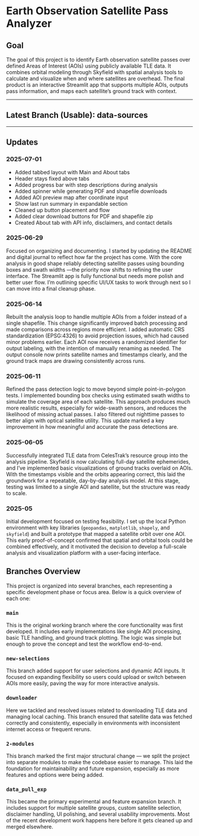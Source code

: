 # Earth Observation Satellite Pass Analyzer

## Goal  
The goal of this project is to identify Earth observation satellite passes over defined Areas of Interest (AOIs) using publicly available TLE data. It combines orbital modeling through Skyfield with spatial analysis tools to calculate and visualize when and where satellites are overhead. The final product is an interactive Streamlit app that supports multiple AOIs, outputs pass information, and maps each satellite’s ground track with context.

---

## Latest Branch (Usable): data-sources

---

## Updates

### 2025-07-01
* Added tabbed layout with Main and About tabs
* Header stays fixed above tabs
* Added progress bar with step descriptions during analysis
* Added spinner while generating PDF and shapefile downloads
* Added AOI preview map after coordinate input
* Show last run summary in expandable section
* Cleaned up button placement and flow
* Added clear download buttons for PDF and shapefile zip
* Created About tab with API info, disclaimers, and contact details


### 2025-06-29  
Focused on organizing and documenting. I started by updating the README and digital journal to reflect how far the project has come. With the core analysis in good shape reliably detecting satellite passes using bounding boxes and swath widths —the priority now shifts to refining the user interface. The Streamlit app is fully functional but needs more polish and better user flow. I’m outlining specific UI/UX tasks to work through next so I can move into a final cleanup phase.

### 2025-06-14  
Rebuilt the analysis loop to handle multiple AOIs from a folder instead of a single shapefile. This change significantly improved batch processing and made comparisons across regions more efficient. I added automatic CRS standardization (EPSG:4326) to avoid projection issues, which had caused minor problems earlier. Each AOI now receives a randomized identifier for output labeling, with the intention of manually renaming as needed. The output console now prints satellite names and timestamps clearly, and the ground track maps are drawing consistently across runs.

### 2025-06-11  
Refined the pass detection logic to move beyond simple point-in-polygon tests. I implemented bounding box checks using estimated swath widths to simulate the coverage area of each satellite. This approach produces much more realistic results, especially for wide-swath sensors, and reduces the likelihood of missing actual passes. I also filtered out nighttime passes to better align with optical satellite utility. This update marked a key improvement in how meaningful and accurate the pass detections are.

### 2025-06-05  
Successfully integrated TLE data from CelesTrak’s resource group into the analysis pipeline. Skyfield is now calculating full-day satellite ephemerides, and I’ve implemented basic visualizations of ground tracks overlaid on AOIs. With the timestamps visible and the orbits appearing correct, this laid the groundwork for a repeatable, day-by-day analysis model. At this stage, testing was limited to a single AOI and satellite, but the structure was ready to scale.

### 2025-05  
Initial development focused on testing feasibility. I set up the local Python environment with key libraries (`geopandas`, `matplotlib`, `shapely`, and `skyfield`) and built a prototype that mapped a satellite orbit over one AOI. This early proof-of-concept confirmed that spatial and orbital tools could be combined effectively, and it motivated the decision to develop a full-scale analysis and visualization platform with a user-facing interface.

## Branches Overview

This project is organized into several branches, each representing a specific development phase or focus area. Below is a quick overview of each one:

### `main`
This is the original working branch where the core functionality was first developed. It includes early implementations like single AOI processing, basic TLE handling, and ground track plotting. The logic was simple but enough to prove the concept and test the workflow end-to-end.

### `new-selections`  
This branch added support for user selections and dynamic AOI inputs. It focused on expanding flexibility so users could upload or switch between AOIs more easily, paving the way for more interactive analysis.

### `downloader`  
Here we tackled and resolved issues related to downloading TLE data and managing local caching. This branch ensured that satellite data was fetched correctly and consistently, especially in environments with inconsistent internet access or frequent reruns.

### `2-modules`  
This branch marked the first major structural change — we split the project into separate modules to make the codebase easier to manage. This laid the foundation for maintainability and future expansion, especially as more features and options were being added.

### `data_pull_exp`  
This became the primary experimental and feature expansion branch. It includes support for multiple satellite groups, custom satellite selection, disclaimer handling, UI polishing, and several usability improvements. Most of the recent development work happens here before it gets cleaned up and merged elsewhere.

### 
